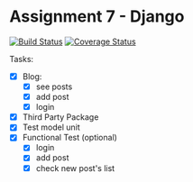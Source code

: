 # Assignment 7 - Django

[![Build Status](https://travis-ci.org/WebTech2-Group123/django-assignment.svg?branch=master)](https://travis-ci.org/WebTech2-Group123/django-assignment)
[![Coverage Status](https://coveralls.io/repos/WebTech2-Group123/django-assignment/badge.svg?branch=master&service=github)](https://coveralls.io/github/WebTech2-Group123/django-assignment?branch=master)

Tasks:
 * [x] Blog:
    * [x] see posts
    * [x] add post
    * [x] login
 * [x] Third Party Package
 * [x] Test model unit
 * [x] Functional Test (optional)
    * [x] login
    * [x] add post
    * [x] check new post's list
